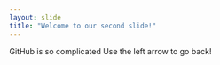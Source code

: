 ```yaml
---
layout: slide
title: "Welcome to our second slide!"
---
```

GitHub is so complicated
Use the left arrow to go back!
